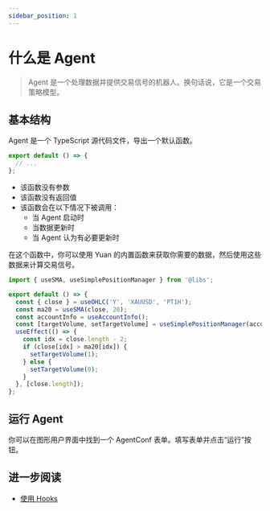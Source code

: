 ```yaml
---
sidebar_position: 1
---
```


# 什么是 Agent

> Agent 是一个处理数据并提供交易信号的机器人。换句话说，它是一个交易策略模型。

## 基本结构

Agent 是一个 TypeScript 源代码文件，导出一个默认函数。

```ts
export default () => {
  // ...
};
```

- 该函数没有参数
- 该函数没有返回值
- 该函数会在以下情况下被调用：
  - 当 Agent 启动时
  - 当数据更新时
  - 当 Agent 认为有必要更新时

在这个函数中，你可以使用 Yuan 的内置函数来获取你需要的数据，然后使用这些数据来计算交易信号。

```ts
import { useSMA, useSimplePositionManager } from '@libs';

export default () => {
  const { close } = useOHLC('Y', 'XAUUSD', 'PT1H');
  const ma20 = useSMA(close, 20);
  const accountInfo = useAccountInfo();
  const [targetVolume, setTargetVolume] = useSimplePositionManager(accountInfo.account_id, 'XAUUSD');
  useEffect(() => {
    const idx = close.length - 2;
    if (close[idx] > ma20[idx]) {
      setTargetVolume(1);
    } else {
      setTargetVolume(0);
    }
  }, [close.length]);
};
```

## 运行 Agent

你可以在图形用户界面中找到一个 AgentConf 表单。填写表单并点击“运行”按钮。

## 进一步阅读

- [使用 Hooks](./using-hooks)
